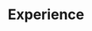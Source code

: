 ---
# An instance of the Experience widget.
# Documentation: https://wowchemy.com/docs/page-builder/
widget: experience

# This file represents a page section.
headless: true

# Order that this section appears on the page.
weight: 40

title: Experience
subtitle:

# Date format for experience
#   Refer to https://wowchemy.com/docs/customization/#date-format
date_format: Jan 2006

# Experiences.
#   Add/remove as many `experience` items below as you like.
#   Required fields are `title`, `company`, and `date_start`.
#   Leave `date_end` empty if it's your current employer.
#   Begin/end multi-line descriptions with 3 quotes `"`.

experience:
  - title: PhD Student
    company: ETH Zürich
    company_url: 
    location: Zürich, Switzerland
    date_start: 2020-02-01
    date_end: 
    description: PhD student in the Computer Science Department (Machine Learning Institute).

  - title: Research Assistant
    company: ETH Zürich
    company_url: 
    location: Zürich, Switzerland
    date_start: 2019-01-01
    date_end: 2020-02-01
    description:  Research assistant in the Advanced Software Technologies Lab under Professor Zhendong Su. Area of focus was on building systems for automatically testing machine translation systems.
        
  - title: Research Assistant
    company: SLAC National Accelerator Laboratory
    company_url: 
    location: Stanford, California
    date_start: 2018-01-01
    date_end: 2018-06-30
    description: Research assistant with the Linac Coherent Light Source lab working with scientists to modify and enhance code base for analysis of electron pulse x-ray images generated at SLAC’s new hard x-ray free-electron laser.

  - title: Course Assistant
    company: Stanford University Computer Science Department
    company_url: 
    location: Stanford, California
    date_start: 2017-09-01
    date_end: 2017-12-31
    description: Course assistant for CS102 Big Data- Tools and Techniques, Discoveries and Pitfalls. Taught students basic data wrangling and analysis along with visualization techniques using multiple software platforms.
    
  - title: Data Science Intern
    company: Akamai Technologies
    location: Mountain View, California
    date_start: 2016-09-01
    date_end: 2017-06-01
    description: Part-time internship during academic school year. Projects included integrating AWS ElastiCache into infrastructure of the Data Science Team’s services and refactoring libraries to support multiple databases.

  - title: Software Engineering Intern
    company: Cisco Systems; Tendril Networks; SAP Hybris
    location: San Jose, California; Boulder, Colorado
    date_start: 2015-06-01
    date_end: 2017-09-01
    description: Summer software engineering internships 2015-2017

---